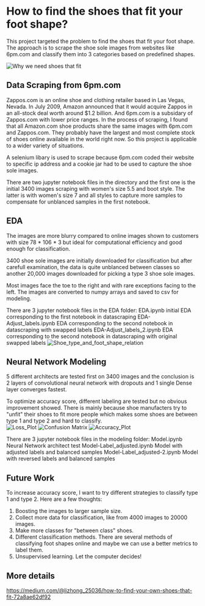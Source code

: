 # How to find the shoes that fit your foot shape?

This project targeted the problem to find the shoes that fit your foot shape. The approach is to scrape the shoe sole images from websites like 6pm.com and classify them into 3 categories based on predefined shapes.

![Why we need shoes that fit](https://github.com/cresole/Shoe_classification/blob/master/05_Assets/Why_do_we_need_shoes_that_fit.png)

## Data Scraping from 6pm.com
Zappos.com is an online shoe and clothing retailer based in Las Vegas, Nevada. In July 2009, Amazon announced that it would acquire Zappos in an all-stock deal worth around $1.2 billion. And 6pm.com is a subsidary of Zappos.com with lower price ranges. In the process of scraping, I found that all Amazon.com shoe products share the same images with 6pm.com and Zappos.com. They probably have the largest and most complete stock of shoes online available in the world right now. So this project is applicable to a wider variety of situations. 

A selenium libary is used to scrape because 6pm.com coded their website to specific ip address and a cookie jar had to be used to capture the shoe sole images. 

There are two jupyter notebook files in the directory and the first one is the initial 3400 images scraping with women's size 5.5 and boot style. The latter is with women's size 7 and all styles to capture more samples to compensate for unblanced samples in the first notebook.


## EDA
The images are more blurry compared to online images shown to customers with size 78 * 106 * 3 but ideal for computational efficiency and good enough for classification.

3400 shoe sole images are initially downloaded for classification but after carefull examination, the data 
is quite unblanced between classes so another 20,000 images downloaded for picking a type 3 shoe sole images. 

Most images face the toe to the right and with rare exceptions facing to the left. The images are converted to numpy arrays and saved to csv for modeling. 

There are 3 jupyter notebook files in the EDA folder:
                EDA.ipynb             initial EDA corresponding to the first notebook in datascraping
  EDA-Adjust_labels.ipynb	          EDA corresponding to the second notebook in datascraping with swapped labels
EDA-Adjust_labels_2.ipynb	          EDA corresponding to the second notebook in datascraping with original swapped labels
![Shoe_type_and_foot_shape_relation](https://github.com/cresole/Shoe_classification/blob/master/05_Assets/Shoe_type_and_foot_shape_relation.png)


## Neural Network Modeling
5 different architects are tested first on 3400 images and the conclusion is 2 layers of convolutional neural network with dropouts and 1 single Dense layer converges fastest. 

To optimize accuracy score, different labeling are tested but no obvious improvement showed. There is mainly because shoe manufacters try to "unfit" their shoes to fit more people which makes some shoes are between type 1 and type 2 and hard to classify.  
![Loss_Plot](https://github.com/cresole/Shoe_classification/blob/master/05_Assets/Loss_Model_3_adjust.png)
![Confusion Matrix](https://github.com/cresole/Shoe_classification/blob/master/05_Assets/CM_Model_3_adjust.png)
![Accuracy_Plot](https://github.com/cresole/Shoe_classification/blob/master/05_Assets/Accuracy_Model_3_adjust.png)

There are 3 jupyter notebook files in the modeling folder:
Model.ipynb       Neural Network architect test
Model-Label_adjusted.ipynb      Model with adjusted labels and balanced samples
Model-Label_adjusted-2.ipynb    Model with reversed labels and balanced samples


## Future Work
To increase accuracy score, I want to try different strategies to classify type 1 and type 2. Here are a few thoughts:
1. Boosting the images to larger sample size.
2. Collect more data for classification, like from 4000 images to 20000 images.
3. Make more classes for "between class" shoes.
4. Different classification methods. There are several methods of classifying foot shapes online and maybe we can use a better metrics to label them.
5. Unsupervised learning. Let the computer decides!

## More details
https://medium.com/@lizhong_25036/how-to-find-your-own-shoes-that-fit-72a8ae62df92


